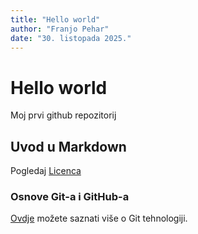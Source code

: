 ```yaml
---
title: "Hello world"
author: "Franjo Pehar"
date: "30. listopada 2025."
---
```


# Hello world
Moj prvi github repozitorij

## Uvod u Markdown
Pogledaj [Licenca](LICENSE)

### Osnove Git-a i GitHub-a
[Ovdje](https://merlin.srce.hr) možete saznati više o Git tehnologiji.

